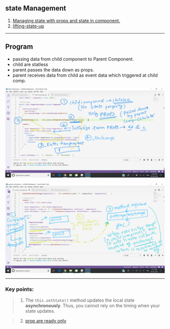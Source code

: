 ## state Management
1. [Managing state with props and state in component.](https://www.robinwieruch.de/learn-react-before-using-redux/)
2. [lifting-state-up](https://reactjs.org/docs/lifting-state-up.html)

***
## Program
-   passing data from child component to Parent Component.
-   child are statless
-   parent passes the data down as props.
-   parent receives data from child as event data which triggered at child comp. 

![](https://github.com/lekhrajdinkar/ReactJS16/blob/master/proj-1/NOTES/asset/20180930_121152.png)

![](https://github.com/lekhrajdinkar/ReactJS16/blob/master/proj-1/NOTES/asset/20180930_121931.png)

***
### Key points:
> 1.  The `this.setState()` method updates the local state **asynchronously**. Thus, you cannot rely on the timing when your state updates.

> 2. [prop are ready only](https://reactjs.org/docs/components-and-props.html#props-are-read-only)
